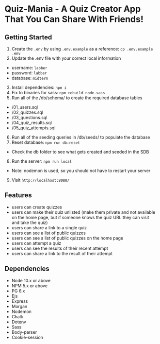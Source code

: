 Quiz-Mania - A Quiz Creator App That You Can Share With Friends!
=========

## Getting Started

1. Create the `.env` by using `.env.example` as a reference: `cp .env.example .env`
2. Update the .env file with your correct local information 
  - username: `labber` 
  - password: `labber` 
  - database: `midterm`
3. Install dependencies: `npm i`
4. Fix to binaries for sass: `npm rebuild node-sass`
5. Run all of the /db/schema/ to create the required database tables
  - /01_users.sql
  - /02_quizzes.sql
  - /03_questions.sql
  - /04_quiz_results.sql
  - /05_quiz_attempts.sql
6. Run all of the seeding queries in /db/seeds/ to populate the database
7. Reset database: `npm run db:reset`
  - Check the db folder to see what gets created and seeded in the SDB
8. Run the server: `npm run local`
  - Note: nodemon is used, so you should not have to restart your server
9. Visit `http://localhost:8080/`

## Features

- users can create quizzes
- users can make their quiz unlisted (make them private and not available on the home page, but if someone  knows the quiz URL they can visit and take the quiz)
- users can share a link to a single quiz
- users can see a list of public quizzes
- users can see a list of public quizzes on the home page
- users can attempt a quiz
- users can see the results of their recent attempt
- users can share a link to the result of their attempt


## Dependencies

- Node 10.x or above
- NPM 5.x or above
- PG 6.x
- Ejs
- Express
- Morgan 
- Nodemon 
- Chalk
- Dotenv
- Sass
- Body-parser
- Cookie-session

